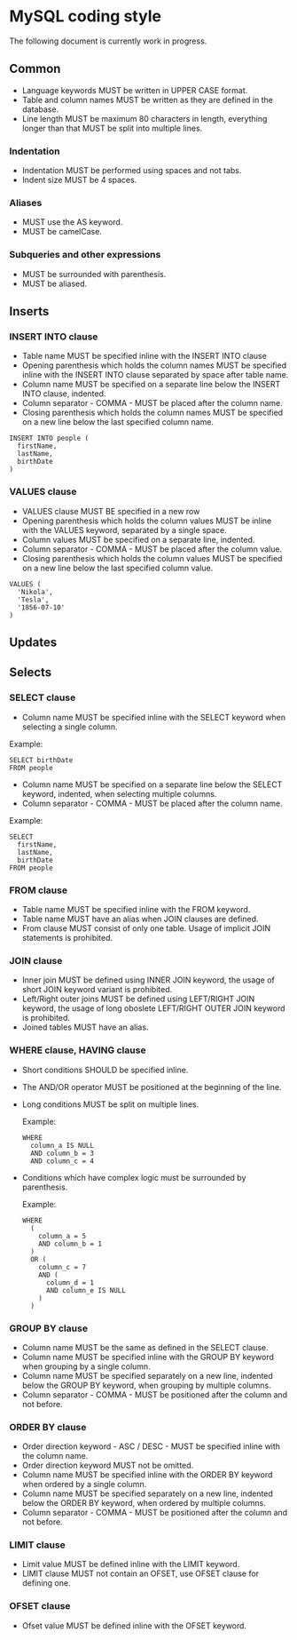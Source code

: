 # MySQL coding style

The following document is currently work in progress.

## Common

* Language keywords MUST be written in UPPER CASE format.
* Table and column names MUST be written as they are defined in the database.
* Line length MUST be maximum 80 characters in length, everything longer than that MUST be split into multiple lines.

### Indentation

* Indentation MUST be performed using spaces and not tabs.
* Indent size MUST be 4 spaces.

### Aliases

* MUST use the AS keyword.
* MUST be camelCase.

### Subqueries and other expressions

* MUST be surrounded with parenthesis.
* MUST be aliased.

## Inserts

### INSERT INTO clause

* Table name MUST be specified inline with the INSERT INTO clause
* Opening parenthesis which holds the column names MUST be specified inline with the INSERT INTO clause separated by space after table name.
* Column name MUST be specified on a separate line below the INSERT INTO clause, indented.
* Column separator - COMMA - MUST be placed after the column name.
* Closing parenthesis which holds the column names MUST be specified on a new line below the last specified column name.

```
INSERT INTO people (
  firstName,
  lastName,
  birthDate
)
```

### VALUES clause

* VALUES clause MUST BE specified in a new row
* Opening parenthesis which holds the column values MUST be inline with the VALUES keyword, separated by a single space.
* Column values MUST be specified on a separate line, indented.
* Column separator - COMMA - MUST be placed after the column value.
* Closing parenthesis which holds the column values MUST be specified on a new line below the last specified column value.

```
VALUES (
  'Nikola',
  'Tesla',
  '1856-07-10'
)
```

## Updates

## Selects

### SELECT clause

* Column name MUST be specified inline with the SELECT keyword when selecting a single column.

Example:
```
SELECT birthDate
FROM people
```

* Column name MUST be specified on a separate line below the SELECT keyword, indented, when selecting multiple columns.
* Column separator - COMMA - MUST be placed after the column name.

Example:
```
SELECT
  firstName,
  lastName,
  birthDate
FROM people
```

### FROM clause

* Table name MUST be specified inline with the FROM keyword.
* Table name MUST have an alias when JOIN clauses are defined.
* From clause MUST consist of only one table. Usage of implicit JOIN statements is prohibited.

### JOIN clause

* Inner join MUST be defined using INNER JOIN keyword, the usage of short JOIN keyword variant is prohibited. 
* Left/Right outer joins MUST be defined using LEFT/RIGHT JOIN keyword, the usage of long oboslete LEFT/RIGHT OUTER JOIN keyword is prohibited.
* Joined tables MUST have an alias.

### WHERE clause, HAVING clause

* Short conditions SHOULD be specified inline.
* The AND/OR operator MUST be positioned at the beginning of the line.
* Long conditions MUST be split on multiple lines.

  Example:
  ````
  WHERE
    column_a IS NULL
    AND column_b = 3
    AND column_c = 4
  ````
  
* Conditions which have complex logic must be surrounded by parenthesis.

  Example:
  ````
  WHERE
    (
      column_a = 5
      AND column_b = 1
    )
    OR (
      column_c = 7  
      AND (
        column_d = 1
        AND column_e IS NULL
      )
    )
  ````

### GROUP BY clause

* Column name MUST be the same as defined in the SELECT clause.
* Column name MUST be specified inline with the GROUP BY keyword when grouping by a single column.
* Column name MUST be specified separately on a new line, indented below the GROUP BY keyword, when grouping by multiple columns.
* Column separator - COMMA - MUST be positioned after the column and not before.

### ORDER BY clause

* Order direction keyword - ASC / DESC - MUST be specified inline with the column name.
* Order direction keyword MUST not be omitted.
* Column name MUST be specified inline with the ORDER BY keyword when ordered by a single column.
* Column name MUST be specified separately on a new line, indented below the ORDER BY keyword, when ordered by multiple columns.
* Column separator - COMMA - MUST be positioned after the column and not before.

### LIMIT clause

* Limit value MUST be defined inline with the LIMIT keyword.
* LIMIT clause MUST not contain an OFSET, use OFSET clause for defining one.

### OFSET clause

* Ofset value MUST be defined inline with the OFSET keyword.
